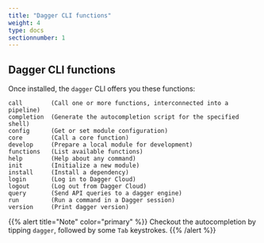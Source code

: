 ```yaml
---
title: "Dagger CLI functions"
weight: 4
type: docs
sectionnumber: 1
---
```


## Dagger CLI functions

Once installed, the `dagger` CLI offers you these functions:

```
call        (Call one or more functions, interconnected into a pipeline)
completion  (Generate the autocompletion script for the specified shell)
config      (Get or set module configuration)
core        (Call a core function)
develop     (Prepare a local module for development)
functions   (List available functions)
help        (Help about any command)
init        (Initialize a new module)
install     (Install a dependency)
login       (Log in to Dagger Cloud)
logout      (Log out from Dagger Cloud)
query       (Send API queries to a dagger engine)
run         (Run a command in a Dagger session)
version     (Print dagger version)
```

{{% alert title="Note" color="primary" %}}
Checkout the autocompletion by tipping `dagger`, followed by some `Tab` keystrokes.
{{% /alert %}}

